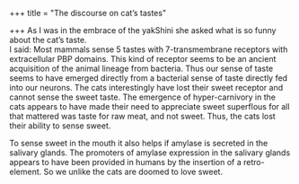 +++
title = "The discourse on cat’s tastes"

+++
As I was in the embrace of the yakShini she asked what is so funny about
the cat’s taste.  
I said: Most mammals sense 5 tastes with 7-transmembrane receptors with
extracellular PBP domains. This kind of receptor seems to be an ancient
acquisition of the animal lineage from bacteria. Thus our sense of taste
seems to have emerged directly from a bacterial sense of taste directly
fed into our neurons. The cats interestingly have lost their sweet
receptor and cannot sense the sweet taste. The emergence of
hyper-carnivory in the cats appears to have made their need to
appreciate sweet superflous for all that mattered was taste for raw
meat, and not sweet. Thus, the cats lost their ability to sense sweet.

To sense sweet in the mouth it also helps if amylase is secreted in the
salivary glands. The promoters of amylase expression in the salivary
glands appears to have been provided in humans by the insertion of a
retro-element. So we unlike the cats are doomed to love sweet.
